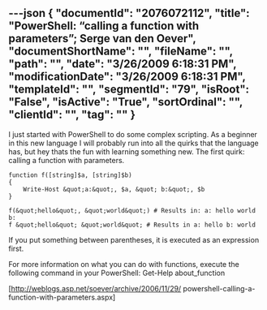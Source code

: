 ---json
{
  "documentId": "2076072112",
  "title": "PowerShell: “calling a function with parameters”; Serge van den Oever",
  "documentShortName": "",
  "fileName": "",
  "path": "",
  "date": "3/26/2009 6:18:31 PM",
  "modificationDate": "3/26/2009 6:18:31 PM",
  "templateId": "",
  "segmentId": "79",
  "isRoot": "False",
  "isActive": "True",
  "sortOrdinal": "",
  "clientId": "",
  "tag": ""
}
---

I just started with PowerShell to do some complex scripting. As a beginner in this new language I will probably run into all the quirks that the language has, but hey thats the fun with learning something new. The first quirk: calling a function with parameters.

    function f([string]$a, [string]$b)
    {
        Write-Host &quot;a:&quot;, $a, &quot; b:&quot;, $b
    }

    f(&quot;hello&quot;, &quot;world&quot;) # Results in: a: hello world b:
    f &quot;hello&quot; &quot;world&quot; # Results in a: hello b: world

If you put something between parentheses, it is executed as an expression first.

For more information on what you can do with functions, execute the following command in your PowerShell: Get-Help about_function

[http://weblogs.asp.net/soever/archive/2006/11/29/
powershell-calling-a-function-with-parameters.aspx]
